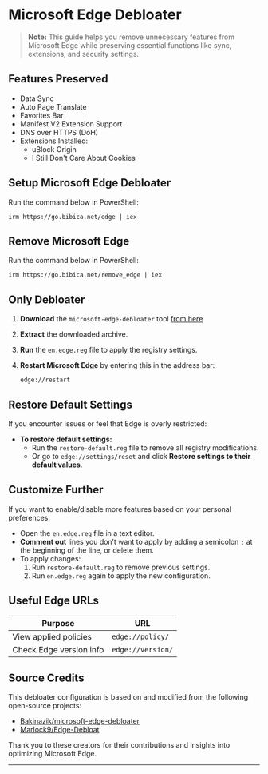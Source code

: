 # Microsoft Edge Debloater

> **Note:** This guide helps you remove unnecessary features from Microsoft Edge while preserving essential functions like sync, extensions, and security settings.

## Features Preserved

- Data Sync
- Auto Page Translate
- Favorites Bar
- Manifest V2 Extension Support
- DNS over HTTPS (DoH)
- Extensions Installed:
  - uBlock Origin
  - I Still Don't Care About Cookies
 
## Setup Microsoft Edge Debloater
Run the command below in PowerShell:
```
irm https://go.bibica.net/edge | iex
```
## Remove Microsoft Edge
Run the command below in PowerShell:
```
irm https://go.bibica.net/remove_edge | iex
```

## Only Debloater

1. **Download** the `microsoft-edge-debloater` tool [from here](https://github.com/bibicadotnet/microsoft-edge-debloater/archive/refs/heads/main.zip)
2. **Extract** the downloaded archive.
3. **Run** the `en.edge.reg` file to apply the registry settings.
4. **Restart Microsoft Edge** by entering this in the address bar:

   ```
   edge://restart
   ```

## Restore Default Settings

If you encounter issues or feel that Edge is overly restricted:

- **To restore default settings:**
  - Run the `restore-default.reg` file to remove all registry modifications.
  - Or go to `edge://settings/reset` and click **Restore settings to their default values**.

## Customize Further

If you want to enable/disable more features based on your personal preferences:

- Open the `en.edge.reg` file in a text editor.
- **Comment out** lines you don’t want to apply by adding a semicolon `;` at the beginning of the line, or delete them.
- To apply changes:
  1. Run `restore-default.reg` to remove previous settings.
  2. Run `en.edge.reg` again to apply the new configuration.

## Useful Edge URLs

| Purpose | URL |
|--------|-----|
| View applied policies | `edge://policy/` |
| Check Edge version info | `edge://version/` |

## Source Credits

This debloater configuration is based on and modified from the following open-source projects:

- [Bakinazik/microsoft-edge-debloater](https://github.com/bakinazik/edgedebloater)
- [Marlock9/Edge-Debloat](https://github.com/marlock9/edge-debloat)

Thank you to these creators for their contributions and insights into optimizing Microsoft Edge.

---
